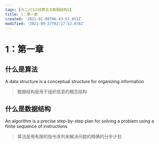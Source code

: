 ```yaml
---
tags: [大二/CS210算法与数据结构I]
title: 1：第一章
created: '2021-01-08T06:43:57.851Z'
modified: '2021-09-27T02:17:52.878Z'
---
```


# 1：第一章

## 什么是算法
A data structure is a conceptual structure for organizing information 
> 数据结构是用于组织信息的概念结构
## 什么是数据结构
An algorithm is a precise step-by-step plan for solving a problem using a finite sequence of instructions
> 算法是用有限的指令序列来解决问题的精确的分步计划

